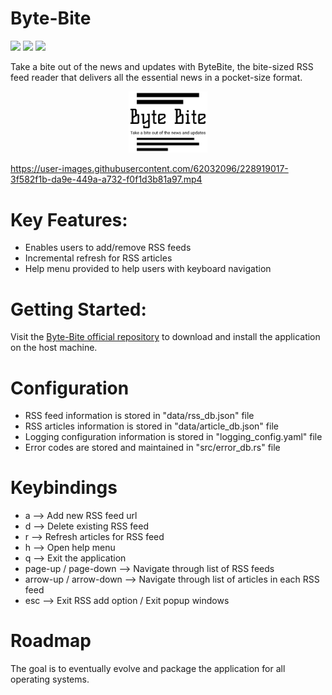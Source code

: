 # Byte-Bite

![](https://img.shields.io/badge/license-GPL%203.0-green)
![](https://img.shields.io/badge/Powered%20By-Rust-blue)
![](https://img.shields.io/badge/Crates.io-0.1.5-blue)

Take a bite out of the news and updates with ByteBite, the bite-sized RSS feed reader that delivers all the essential news in a pocket-size format.

<p align="center">
<img
  src="/logos/jpg/logo-black.jpg"
  title="ByteBite"
  width="25%"
  height="25%">
</p>

https://user-images.githubusercontent.com/62032096/228919017-3f582f1b-da9e-449a-a732-f0f1d3b81a97.mp4


# Key Features:
- Enables users to add/remove RSS feeds
- Incremental refresh for RSS articles
- Help menu provided to help users with keyboard navigation

# Getting Started:
Visit the [Byte-Bite official repository](https://github.com/oss-rust-github-io/byte_bite) to download and install the application on the host machine.

# Configuration
- RSS feed information is stored in "data/rss_db.json" file
- RSS articles information is stored in "data/article_db.json" file
- Logging configuration information is stored in "logging_config.yaml" file
- Error codes are stored and maintained in "src/error_db.rs" file

# Keybindings
- a --> Add new RSS feed url
- d --> Delete existing RSS feed
- r --> Refresh articles for RSS feed
- h --> Open help menu
- q --> Exit the application
- page-up / page-down --> Navigate through list of RSS feeds
- arrow-up / arrow-down --> Navigate through list of articles in each RSS feed
- esc --> Exit RSS add option / Exit popup windows

# Roadmap
The goal is to eventually evolve and package the application for all operating systems.
